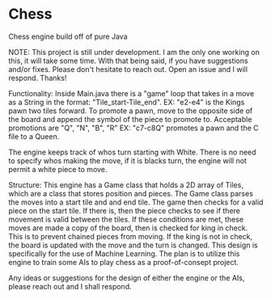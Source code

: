 # Chess
Chess engine build off of pure Java

NOTE: This project is still under development. I am the only one working on this, it will take some time. With that being said, if you have suggestions and/or fixes. Please don't hesitate to reach out. Open an issue and I will respond. Thanks!

Functionality:
  Inside Main.java there is a "game" loop that takes in a move as a String in the format: "Tile_start-Tile_end". EX: "e2-e4" is the Kings pawn two tiles forward.
  To promote a pawn, move to the opposite side of the board and append the symbol of the piece to promote to. Acceptable promotions are "Q", "N", "B", "R" EX: "c7-c8Q" promotes a pawn and the C file to a Queen.

  The engine keeps track of whos turn starting with White. There is no need to specify whos making the move, if it is blacks turn, the engine will not permit a white piece to move.
  
Structure:
  This engine has a Game class that holds a 2D array of Tiles, which are a class that stores position and pieces. The Game class parses the moves into a start tile and and end tile. The game then checks for a valid piece on the start tile. If there is, then the piece checks to see if there movement is valid between the tiles. If these conditions are met, these moves are made a copy of the board, then is checked for king in check. This is to prevent chained pieces from moving. If the king is not in check, the board is updated with the move and the turn is changed.
  This design is specifically for the use of Machine Learning. The plan is to utilize this engine to train some AIs to play chess as a proof-of-consept project.
  
 Any ideas or suggestions for the design of either the engine or the AIs, please reach out and I shall respond.
